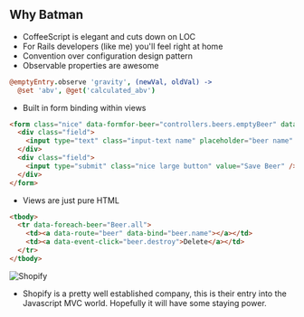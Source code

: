 ## Why Batman

- CoffeeScript is elegant and cuts down on LOC
- For Rails developers (like me) you'll feel right at home
- Convention over configuration design pattern
- Observable properties are awesome

```coffeescript
@emptyEntry.observe 'gravity', (newVal, oldVal) ->
  @set 'abv', @get('calculated_abv')
```

- Built in form binding within views

``` html
<form class="nice" data-formfor-beer="controllers.beers.emptyBeer" data-event-submit="controllers.beers.create">
  <div class="field">
    <input type="text" class="input-text name" placeholder="beer name" data-bind="beer.name" />
  </div>
  <div class="field">
    <input type="submit" class="nice large button" value="Save Beer" />
  </div>
</form>
```

- Views are just pure HTML

```html
<tbody>
  <tr data-foreach-beer="Beer.all">
    <td><a data-route="beer" data-bind="beer.name"></a></td>
    <td><a data-event-click="beer.destroy">Delete</a></td>
  </tr>
</tbody>
```

![Shopify](http://wiki.shopify.com/upload/a/a6/Shopify-2010-black.png)

- Shopify is a pretty well established company, this is their entry into the Javascript MVC world. Hopefully it will have some staying power.

